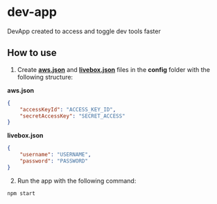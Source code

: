 # dev-app

DevApp created to access and toggle dev tools faster

## How to use

1. Create [**aws.json**](./config/aws.json) and [**livebox.json**](./config/livebox.json) files in the **config** folder with the following structure:

**aws.json**

```json
{
    "accessKeyId": "ACCESS_KEY_ID",
    "secretAccessKey": "SECRET_ACCESS"
}
```

**livebox.json**

```json
{
    "username": "USERNAME",
    "password": "PASSWORD"
}
```

2. Run the app with the following command:

```bash
npm start
```
